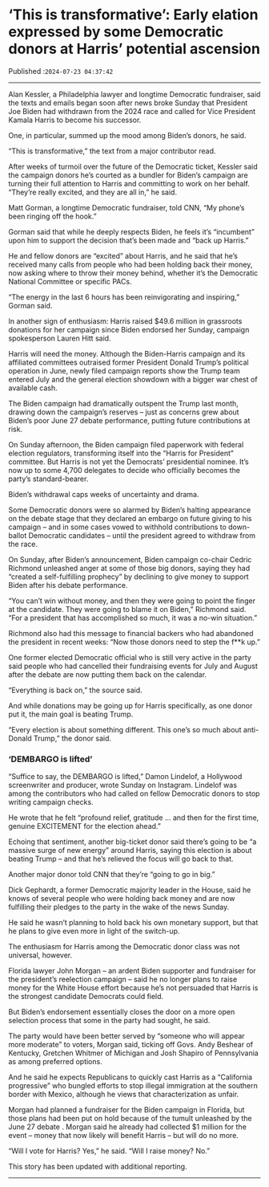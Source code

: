# ‘This is transformative’: Early elation expressed by some Democratic donors at Harris’ potential ascension

Published :`2024-07-23 04:37:42`

---

Alan Kessler, a Philadelphia lawyer and longtime Democratic fundraiser, said the texts and emails began soon after news broke Sunday that President Joe Biden had withdrawn from the 2024 race and called for Vice President Kamala Harris to become his successor.

One, in particular, summed up the mood among Biden’s donors, he said.

“This is transformative,” the text from a major contributor read.

After weeks of turmoil over the future of the Democratic ticket, Kessler said the campaign donors he’s courted as a bundler for Biden’s campaign are turning their full attention to Harris and committing to work on her behalf. “They’re really excited, and they are all in,” he said.

Matt Gorman, a longtime Democratic fundraiser, told CNN, “My phone’s been ringing off the hook.”

Gorman said that while he deeply respects Biden, he feels it’s “incumbent” upon him to support the decision that’s been made and “back up Harris.”

He and fellow donors are “excited” about Harris, and he said that he’s received many calls from people who had been holding back their money, now asking where to throw their money behind, whether it’s the Democratic National Committee or specific PACs.

“The energy in the last 6 hours has been reinvigorating and inspiring,” Gorman said.

In another sign of enthusiasm: Harris raised $49.6 million in grassroots donations for her campaign since Biden endorsed her Sunday, campaign spokesperson Lauren Hitt said.

Harris will need the money. Although the Biden-Harris campaign and its affiliated committees outraised former President Donald Trump’s political operation in June, newly filed campaign reports show the Trump team entered July and the general election showdown with a bigger war chest of available cash.

The Biden campaign had dramatically outspent the Trump last month, drawing down the campaign’s reserves – just as concerns grew about Biden’s poor June 27 debate performance, putting future contributions at risk.

On Sunday afternoon, the Biden campaign filed paperwork with federal election regulators, transforming itself into the “Harris for President” committee. But Harris is not yet the Democrats’ presidential nominee. It’s now up to some 4,700 delegates to decide who officially becomes the party’s standard-bearer.

Biden’s withdrawal caps weeks of uncertainty and drama.

Some Democratic donors were so alarmed by Biden’s halting appearance on the debate stage that they declared an embargo on future giving to his campaign – and in some cases vowed to withhold contributions to down-ballot Democratic candidates – until the president agreed to withdraw from the race.

On Sunday, after Biden’s announcement, Biden campaign co-chair Cedric Richmond unleashed anger at some of those big donors, saying they had “created a self-fulfilling prophecy” by declining to give money to support Biden after his debate performance.

“You can’t win without money, and then they were going to point the finger at the candidate. They were going to blame it on Biden,” Richmond said. “For a president that has accomplished so much, it was a no-win situation.”

Richmond also had this message to financial backers who had abandoned the president in recent weeks: “Now those donors need to step the f**k up.”

One former elected Democratic official who is still very active in the party said people who had cancelled their fundraising events for July and August after the debate are now putting them back on the calendar.

“Everything is back on,” the source said.

And while donations may be going up for Harris specifically, as one donor put it, the main goal is beating Trump.

“Every election is about something different. This one’s so much about anti-Donald Trump,” the donor said.

### ‘DEMBARGO is lifted’

“Suffice to say, the DEMBARGO is lifted,” Damon Lindelof, a Hollywood screenwriter and producer, wrote Sunday on Instagram. Lindelof was among the contributors who had called on fellow Democratic donors to stop writing campaign checks.

He wrote that he felt “profound relief, gratitude … and then for the first time, genuine EXCITEMENT for the election ahead.”

Echoing that sentiment, another big-ticket donor said there’s going to be “a massive surge of new energy” around Harris, saying this election is about beating Trump – and that he’s relieved the focus will go back to that.

Another major donor told CNN that they’re “going to go in big.”

Dick Gephardt, a former Democratic majority leader in the House, said he knows of several people who were holding back money and are now fulfilling their pledges to the party in the wake of the news Sunday.

He said he wasn’t planning to hold back his own monetary support, but that he plans to give even more in light of the switch-up.

The enthusiasm for Harris among the Democratic donor class was not universal, however.

Florida lawyer John Morgan – an ardent Biden supporter and fundraiser for the president’s reelection campaign – said he no longer plans to raise money for the White House effort because he’s not persuaded that Harris is the strongest candidate Democrats could field.

But Biden’s endorsement essentially closes the door on a more open selection process that some in the party had sought, he said.

The party would have been better served by “someone who will appear more moderate” to voters, Morgan said, ticking off Govs. Andy Beshear of Kentucky, Gretchen Whitmer of Michigan and Josh Shapiro of Pennsylvania as among preferred options.

And he said he expects Republicans to quickly cast Harris as a “California progressive” who bungled efforts to stop illegal immigration at the southern border with Mexico, although he views that characterization as unfair.

Morgan had planned a fundraiser for the Biden campaign in Florida, but those plans had been put on hold because of the tumult unleashed by the June 27 debate . Morgan said he already had collected $1 million for the event – money that now likely will benefit Harris – but will do no more.

“Will I vote for Harris? Yes,” he said. “Will I raise money? No.”

This story has been updated with additional reporting.

---

